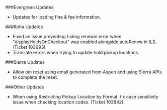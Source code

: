 ###Evergreen Updates
- Updates for loading fine & fee information.

###Koha Updates
- Fixed an issue preventing hiding renewal error when "displayHoldsOnCheckout" was enabled alongside autoRenew in ILS. (Ticket 103693)
- Translate errors when trying to update hold pickup locations. 

###Sierra Updates
- Allow pin reset using email generated from Aspen and using Sierra APIs to complete the reset.

###Other Updates
- When using Restricting Pickup Location by Format, fix case sensitivity issue when checking location codes. (Ticket 103842)
